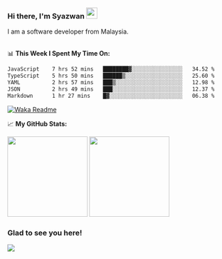 ### Hi there, I'm Syazwan <img src="https://media.giphy.com/media/hvRJCLFzcasrR4ia7z/giphy.gif" width="25px">
I am a software developer from Malaysia.
<br/><br/>

📊 **This Week I Spent My Time On:**
<!--START_SECTION:waka-->

```txt
JavaScript    7 hrs 52 mins   ████████▓░░░░░░░░░░░░░░░░   34.52 %
TypeScript    5 hrs 50 mins   ██████▒░░░░░░░░░░░░░░░░░░   25.60 %
YAML          2 hrs 57 mins   ███▒░░░░░░░░░░░░░░░░░░░░░   12.98 %
JSON          2 hrs 49 mins   ███░░░░░░░░░░░░░░░░░░░░░░   12.37 %
Markdown      1 hr 27 mins    █▓░░░░░░░░░░░░░░░░░░░░░░░   06.38 %
```

<!--END_SECTION:waka-->
[![Waka Readme](https://github.com/syazwanz/syazwanz/actions/workflows/wakatime.yml/badge.svg)](https://github.com/syazwanz/syazwanz/actions/workflows/wakatime.yml)

📈 **My GitHub Stats:**

<p>
  <img height="180em" src="https://github-readme-stats.vercel.app/api?username=syazwanz&show_icons=true&hide_border=false&&count_private=true&include_all_commits=true" />
  <img height="180em" src="https://github-readme-stats.vercel.app/api/top-langs/?username=syazwanz&exclude_repo=KNN-Image-Classification&show_icons=true&hide_border=false&layout=compact&langs_count=8"/>
</p>

### Glad to see you here!
![](https://visitor-badge.glitch.me/badge?page_id=syazwanz.syazwanz)
